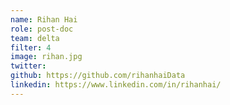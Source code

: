 ```yaml
---
name: Rihan Hai
role: post-doc
team: delta
filter: 4
image: rihan.jpg
twitter: 
github: https://github.com/rihanhaiData
linkedin: https://www.linkedin.com/in/rihanhai/
---
```

